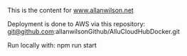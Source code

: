 This is the content for www.allanwilson.net

Deployment is done to AWS via this repository:
git@github.com:allanwilsonGithub/AlluCloudHubDocker.git

Run locally with:
npm run start